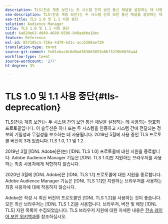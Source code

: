 ```yaml
---
description: TLS(전송 계층 보안)는 두 시스템 간의 보안 통신 채널을 설정하는 데 사용되는 암호화 프로토콜입니다. 이 솔루션은 하나 또는 두 시스템을 인증하고 시스템 간에 전달되는 정보의 기밀성과 무결성을 보호하는 데 사용됩니다. 2018년 5월에 TLS 1.0, 1.1 및 1.2를 사용하는 TLS 프로토콜 버전이 3개 있었습니다.
seo-description: TLS(전송 계층 보안)는 두 시스템 간의 보안 통신 채널을 설정하는 데 사용되는 암호화 프로토콜입니다. 이 솔루션은 하나 또는 두 시스템을 인증하고 시스템 간에 전달되는 정보의 기밀성과 무결성을 보호하는 데 사용됩니다. 2018년 5월에 TLS 1.0, 1.1 및 1.2를 사용하는 TLS 프로토콜 버전이 3개 있었습니다.
seo-title: TLS 1.0 및 1.1 사용 중단
solution: Audience Manager
title: TLS 1.0 및 1.1 사용 중단
uuid: 6a820e63-dd49-4689-9596-940aabba18ec
feature: Reference
exl-id: 857105c1-726a-4d79-bd1c-accb368aef29
translation-type: tm+mt
source-git-commit: fe01ebac8c0d0ad3630d3853e0bf32f0b00f6a44
workflow-type: tm+mt
source-wordcount: '277'
ht-degree: 3%

---
```


# TLS 1.0 및 1.1 사용 중단{#tls-deprecation}

TLS(전송 계층 보안)는 두 시스템 간의 보안 통신 채널을 설정하는 데 사용되는 암호화 프로토콜입니다. 이 솔루션은 하나 또는 두 시스템을 인증하고 시스템 간에 전달되는 정보의 기밀성과 무결성을 보호하는 데 사용됩니다. 2018년 5월에 사용 중인 TLS 프로토콜 버전이 3개 있습니다.TLS 1.0, 1.1 및 1.2.

2019년 3월 [!DNL Adobe]은(는) [!DNL TLS 1.0] 프로토콜에 대한 지원을 종료합니다. Adobe Audience Manager 기능은 [!DNL TLS 1.0]만 지원하는 브라우저를 사용하는 최종 사용자에게 적합하지 않습니다.

2020년 3월에 [!DNL Adobe]은 [!DNL TLS 1.1] 프로토콜에 대한 지원을 종료합니다. Adobe Audience Manager 기능은 [!DNL TLS 1.1]만 지원하는 브라우저를 사용하는 최종 사용자에 대해 작동하지 않습니다.

Adobe은 작성 시 최신 버전의 프로토콜인 [!DNL TLS 1.2]을 사용하는 것이 좋습니다. 모든 최신 브라우저는 [!DNL TLS 1.2]을 사용합니다. 브라우저, 버전 및 해당 [!DNL TLS] 지원 목록이 수집되었습니다. TLS 브라우저 지원에 대한 자세한 내용은 [전송 레이어 보안 위키백과](https://en.wikipedia.org/wiki/Transport_Layer_Security#Web_browsers)를 참조하십시오.

<!--

<table id="table_C273E20039074BB7B6CFB1B877A086B8"> 
 <thead> 
  <tr> 
   <th colname="col1" class="entry"> <p>Browser </p> </th> 
   <th colname="col2" class="entry"> <p>Version </p> </th> 
   <th colname="col03" class="entry"> <p>Platform </p> </th> 
   <th colname="col3" class="entry"> <p>TLS 1.0 </p> </th> 
   <th colname="col4" class="entry"> <p>TLS 1.1 </p> </th> 
   <th colname="col5" class="entry"> <p>TLS 1.2 </p> </th> 
  </tr> 
 </thead>
 <tbody> 
  <tr> 
   <td colname="col1" morerows="2"> <p>Google Chrome (Chrome for Android) </p> </td> 
   <td colname="col2"> <p>1 - 21 </p> </td> 
   <td colname="col03" morerows="2"> <p> 
     <ul id="ul_73F2C4C645E1411ABB3AD7ABD1013C59"> 
      <li id="li_EBFC73DCEF3342DDADFF2CBA716DFE93">Windows (7+) </li> 
      <li id="li_75D0A27BB3B246AC8456B0A984BD5DBD">OS X (10.9+) </li> 
      <li id="li_60C1FA4C61EF4AD68719384CDEFC2CF0">Linux Android (4.1+) </li> 
      <li id="li_761665B51622486FA0D6ABBDAA1DCA60">iOS (9.0+) </li> 
      <li id="li_9E19588870DA4EFB963C0C650116DC94">Chrome OS </li> 
     </ul> </p> </td> 
   <td colname="col3"> <p>Yes </p> </td> 
   <td colname="col4"> <p>No </p> </td> 
   <td colname="col5"> <p>No </p> </td> 
  </tr> 
  <tr> 
   <td colname="col2"> <p>22 - 29 </p> </td> 
   <td colname="col3"> <p>Yes </p> </td> 
   <td colname="col4"> <p>Yes </p> </td> 
   <td colname="col5"> <p>No </p> </td> 
  </tr> 
  <tr> 
   <td colname="col2"> <p>30 - present version </p> </td> 
   <td colname="col3"> <p>Yes </p> </td> 
   <td colname="col4"> <p>Yes </p> </td> 
   <td colname="col5"> <p>Yes </p> </td> 
  </tr> 
 </tbody> 
</table>

<table id="table_B34D89BF3C7646208D353CD55D1F4851"> 
 <thead> 
  <tr> 
   <th colname="col1" class="entry"> <p>Browser </p> </th> 
   <th colname="col2" class="entry"> <p>Version </p> </th> 
   <th colname="col3" class="entry"> <p>Platform </p> </th> 
   <th colname="col4" class="entry"> <p>TLS 1.0 </p> </th> 
   <th colname="col5" class="entry"> <p>TLS 1.1 </p> </th> 
   <th colname="col6" class="entry"> <p>TLS 1.2 </p> </th> 
  </tr> 
 </thead>
 <tbody> 
  <tr> 
   <td colname="col1" morerows="2"> <p>Google Android OS Browser </p> </td> 
   <td colname="col2"> <p>Android 1.0 - 4.0.4 </p> </td> 
   <td colname="col3" morerows="2"> N/A </td> 
   <td colname="col4"> <p>Yes </p> </td> 
   <td colname="col5"> <p>No </p> </td> 
   <td colname="col6"> <p>No </p> </td> 
  </tr> 
  <tr> 
   <td colname="col2"> <p>Android 4.1 - 4.4.4 </p> </td> 
   <td colname="col4"> <p>Yes </p> </td> 
   <td colname="col5"> <p>Disabled by default </p> </td> 
   <td colname="col6"> <p>Disabled by default </p> </td> 
  </tr> 
  <tr> 
   <td colname="col2"> <p>Android 5.0 - present version </p> </td> 
   <td colname="col4"> <p>Yes </p> </td> 
   <td colname="col5"> <p>Yes </p> </td> 
   <td colname="col6"> <p>Yes </p> </td> 
  </tr> 
 </tbody> 
</table>

<table id="table_A33FD2FE756641DE8881EEE930CAA244"> 
 <thead> 
  <tr> 
   <th colname="col1" class="entry"> <p>Browser </p> </th> 
   <th colname="col2" class="entry"> <p>Version </p> </th> 
   <th colname="col3" class="entry"> <p>Platform </p> </th> 
   <th colname="col4" class="entry"> <p>TLS 1.0 </p> </th> 
   <th colname="col5" class="entry"> <p>TLS 1.1 </p> </th> 
   <th colname="col6" class="entry"> <p>TLS 1.2 </p> </th> 
  </tr> 
 </thead>
 <tbody> 
  <tr> 
   <td colname="col1" morerows="3"> <p>Mozilla Firefox (Firefox for Mobile) </p> </td> 
   <td colname="col2"> <p>1.0 - ESR 17.0.11 </p> </td> 
   <td colname="col3" morerows="3"> <p> 
     <ul id="ul_617CE841EC7743A08BE004E309A3B0D7"> 
      <li id="li_1A189B9BE2AD4305AF786FBC41A321AC">Windows (7+) </li> 
      <li id="li_E5EF7410AEE948A68F4E3D6D1290B5A4">OS X (10.9+) </li> 
      <li id="li_320467E34FC44492877283935553B87A">Linux Android (4.1+) </li> 
      <li id="li_6827CD3D51B24B54BDCA0DAE7DD43696">iOS (9.0+) </li> 
      <li id="li_B4C08937A5BD47188A97E03AF2F3689B">Chrome OS </li> 
     </ul> </p> <p>ESR only for: 
     <ul id="ul_6AF06AEC2B494912BA480EA8FF54BF80"> 
      <li id="li_DB30E35051474FBEABE70C69292037DE">Windows (XP SP2+) </li> 
      <li id="li_B412EDEF4FEC4AC9A17C7152BA493768">OS X (10.9+) </li> 
      <li id="li_C2E18F13BFE24C55A7C14488F115810C"> Linux </li> 
     </ul> </p> </td> 
   <td colname="col4"> <p>Yes </p> </td> 
   <td colname="col5"> <p>No </p> </td> 
   <td colname="col6"> <p>No </p> </td> 
  </tr> 
  <tr> 
   <td colname="col2"> <p>23 </p> </td> 
   <td colname="col4"> <p>Yes </p> </td> 
   <td colname="col5"> <p>Disabled by default </p> </td> 
   <td colname="col6"> <p>No </p> </td> 
  </tr> 
  <tr> 
   <td colname="col2"> <p>24 - 26 </p> </td> 
   <td colname="col4"> <p>Yes </p> </td> 
   <td colname="col5"> <p>Disabled by default </p> </td> 
   <td colname="col6"> <p>Disabled by default </p> </td> 
  </tr> 
  <tr> 
   <td colname="col2"> <p>27 - present version </p> </td> 
   <td colname="col4"> <p>Yes </p> </td> 
   <td colname="col5"> <p>Yes </p> </td> 
   <td colname="col6"> <p>Yes </p> </td> 
  </tr> 
 </tbody> 
</table>

<table id="table_3BF8A559A263482B9CEF991C13C3F379"> 
 <thead> 
  <tr> 
   <th colname="col1" class="entry"> <p>Browser </p> </th> 
   <th colname="col2" class="entry"> <p>Version </p> </th> 
   <th colname="col3" class="entry"> <p>Platform </p> </th> 
   <th colname="col4" class="entry"> <p>TLS 1.0 </p> </th> 
   <th colname="col5" class="entry"> <p>TLS 1.1 </p> </th> 
   <th colname="col6" class="entry"> <p>TLS 1.2 </p> </th> 
  </tr> 
 </thead>
 <tbody> 
  <tr> 
   <td colname="col1" morerows="4"> <p>Microsoft Internet Explorer </p> </td> 
   <td colname="col2"> <p>1 - 3 </p> </td> 
   <td colname="col3"> <p> 
     <ul id="ul_D42AB0C3FEFA4F75805EA82A45185BB9"> 
      <li id="li_53C5453187E34007B8FD32FF88A83C9B">Windows 3.1, 95, NT </li> 
      <li id="li_C8D9FAD1C46E4CE882EAFCD0B3CD1A27">Mac OS 7,8 </li> 
     </ul> </p> </td> 
   <td colname="col4"> <p>No </p> </td> 
   <td colname="col5"> <p>No </p> </td> 
   <td colname="col6"> <p>No </p> </td> 
  </tr> 
  <tr> 
   <td colname="col2"> <p>4 - 6 </p> </td> 
   <td colname="col3"> <p> 
     <ul id="ul_D6D27EA393334376B9F69880A77AE557"> 
      <li id="li_4BC6C41C2EF546A797122B746F4D943E">Windows 3.1, 95, 98, NT, 2000, XP, Server 2003 </li> 
      <li id="li_2890B5044BBA4F3CA37ECED8A38D6C1B">Mac OS 7.1, 8, X, Solaris, HP-UX </li> 
     </ul> </p> </td> 
   <td colname="col4"> <p>Disabled by default </p> </td> 
   <td colname="col5"> <p>No </p> </td> 
   <td colname="col6"> <p>No </p> </td> 
  </tr> 
  <tr> 
   <td colname="col2"> <p>7 - 9 </p> </td> 
   <td colname="col3"> <p> 
     <ul id="ul_FC9362377F534C799E4EA4BA84FB604C"> 
      <li id="li_3E572C90A0BD41A68A2E4B8C0CAE1AAB">Windows XP </li> 
      <li id="li_41CAFC08AFC04D85A04BE9CE55D92AE5">Windows Server 2003 </li> 
      <li id="li_983D588A30CD4B4E8BB00E70C669CED2">Windows Vista </li> 
     </ul> </p> </td> 
   <td colname="col4"> <p>Yes </p> </td> 
   <td colname="col5"> <p>No </p> </td> 
   <td colname="col6"> <p>No </p> </td> 
  </tr> 
  <tr> 
   <td colname="col2"> <p>7 - 10 </p> </td> 
   <td colname="col3"> <p> 
     <ul id="ul_7DB290171B744FC6A45E999A7F85265D"> 
      <li id="li_B69400528CB64CB2994F4FB8CF3B4A2A">Windows 7, 8 </li> 
      <li id="li_B759C917E04F4A12826C9ABAE4A7C476">Windows Server 2002, Server 2008, Server 2008 R2 </li> 
     </ul> </p> </td> 
   <td colname="col4"> <p>Yes </p> </td> 
   <td colname="col5"> <p>Disabled by default </p> </td> 
   <td colname="col6"> <p>Disabled by default </p> </td> 
  </tr> 
  <tr> 
   <td colname="col2"> <p>11 </p> </td> 
   <td colname="col3"> <p> 
     <ul id="ul_66FB6A2D1ADD447FB58BE9A8550CB34F"> 
      <li id="li_CA93F2471EEE404992792918E46D27A0">Windows 7, 8.1, 10 </li> 
      <li id="li_97CE6072071748318B9A33ECD7009F8A">Windows Server 2008, Server 2012, Server 2012 R2, Server 2016, Server 2019 </li> 
     </ul> </p> </td> 
   <td colname="col4"> <p>Yes </p> </td> 
   <td colname="col5"> <p>Yes </p> </td> 
   <td colname="col6"> <p>Yes </p> </td> 
  </tr> 
 </tbody> 
</table>

<table id="table_08DB65F6A7F24D6B93303549BDE40D8D"> 
 <thead> 
  <tr> 
   <th colname="col1" class="entry"> <p>Browser </p> </th> 
   <th colname="col2" class="entry"> <p>Version </p> </th> 
   <th colname="col3" class="entry"> <p>Platform </p> </th> 
   <th colname="col4" class="entry"> <p>TLS 1.0 </p> </th> 
   <th colname="col5" class="entry"> <p>TLS 1.1 </p> </th> 
   <th colname="col6" class="entry"> <p>TLS 1.2 </p> </th> 
  </tr> 
 </thead>
 <tbody> 
  <tr> 
   <td colname="col1" morerows="2"> <p>Microsoft Internet Explorer Mobile </p> </td> 
   <td colname="col2"> <p>7, 9 </p> </td> 
   <td colname="col3"> <p>Windows Phone 7, 7.5, 7.8 </p> </td> 
   <td colname="col4"> <p>Yes </p> </td> 
   <td colname="col5"> <p>No </p> </td> 
   <td colname="col6"> <p>No </p> </td> 
  </tr> 
  <tr> 
   <td colname="col2"> <p>10 </p> </td> 
   <td colname="col3"> <p>Windows Phone 8 </p> </td> 
   <td colname="col4"> <p>Yes </p> </td> 
   <td colname="col5"> <p>Disabled by default </p> </td> 
   <td colname="col6"> <p>Disabled by default </p> </td> 
  </tr> 
  <tr> 
   <td colname="col2"> <p>11 </p> </td> 
   <td colname="col3"> <p>Windows Phone 8.1 </p> </td> 
   <td colname="col4"> <p>Yes </p> </td> 
   <td colname="col5"> <p>Yes </p> </td> 
   <td colname="col6"> <p>Yes </p> </td> 
  </tr> 
 </tbody> 
</table>

<table id="table_330DA31AD79547E3969A5600AE47A19D"> 
 <thead> 
  <tr> 
   <th colname="col1" class="entry"> <p>Browser </p> </th> 
   <th colname="col2" class="entry"> <p>Version </p> </th> 
   <th colname="col3" class="entry"> <p>Platform </p> </th> 
   <th colname="col4" class="entry"> <p>TLS 1.0 </p> </th> 
   <th colname="col5" class="entry"> <p>TLS 1.1 </p> </th> 
   <th colname="col6" class="entry"> <p>TLS 1.2 </p> </th> 
  </tr> 
 </thead>
 <tbody> 
  <tr> 
   <td colname="col1"> <p>Microsoft Edge and Microsoft Edge for Mobile </p> </td> 
   <td colname="col2"> <p>All versions </p> </td> 
   <td colname="col3"> <p> 
     <ul id="ul_87B9CD9D72CA43A1A4DC824C5DEA3638"> 
      <li id="li_23DE8D894B0C43DF8420E8B49E5F8FCE">Windows 10 </li> 
      <li id="li_8EB5AD9689004767A58563AE6AF41AAF">Windows 10 Mobile </li> 
      <li id="li_9257BBAE90914E97A6244F22FCE0F9FE">Windows Server 2016 </li> 
      <li id="li_10940F64FA9349159A88305BE303CC37">Windows Server 2019 </li> 
     </ul> </p> </td> 
   <td colname="col4"> <p>Yes </p> </td> 
   <td colname="col5"> <p>Yes </p> </td> 
   <td colname="col6"> <p>Yes </p> </td> 
  </tr> 
 </tbody> 
</table>

<table id="table_2857B874FA714925AC51E6690365F504"> 
 <thead> 
  <tr> 
   <th colname="col1" class="entry"> <p>Browser </p> </th> 
   <th colname="col2" class="entry"> <p>Version </p> </th> 
   <th colname="col3" class="entry"> <p>Platform </p> </th> 
   <th colname="col4" class="entry"> <p>TLS 1.0 </p> </th> 
   <th colname="col5" class="entry"> <p>TLS 1.1 </p> </th> 
   <th colname="col6" class="entry"> <p>TLS 1.2 </p> </th> 
  </tr> 
 </thead>
 <tbody> 
  <tr> 
   <td colname="col1" morerows="7"> <p>Opera Browser (Opera Mobile) </p> </td> 
   <td colname="col2"> <p>1 - 4 </p> </td> 
   <td colname="col3" morerows="7"> <p> 
     <ul id="ul_0B243815FE07488F934B61C1ABF30F38"> 
      <li id="li_73A74B30C935451FA0870177E7DE91AC">Windows (7+) </li> 
      <li id="li_E0CC0A99244443488026F4EA82027EE0">OS X (10.9+) </li> 
      <li id="li_F04CA1BD8DAD473CABCD64221883FA56">Linux Android (4.0+) </li> 
     </ul> </p> </td> 
   <td colname="col4"> <p>No </p> </td> 
   <td colname="col5"> <p>No </p> </td> 
   <td colname="col6"> <p>No </p> </td> 
  </tr> 
  <tr> 
   <td colname="col2"> <p>5 - 7 </p> </td> 
   <td colname="col4"> <p>Yes </p> </td> 
   <td colname="col5"> <p>No </p> </td> 
   <td colname="col6"> <p>No </p> </td> 
  </tr> 
  <tr> 
   <td colname="col2"> <p>8 </p> </td> 
   <td colname="col4"> <p>Yes </p> </td> 
   <td colname="col5"> <p>Disabled by default </p> </td> 
   <td colname="col6"> <p>No </p> </td> 
  </tr> 
  <tr> 
   <td colname="col2"> <p>9 </p> </td> 
   <td colname="col4"> <p>Yes </p> </td> 
   <td colname="col5"> <p>Yes </p> </td> 
   <td colname="col6"> <p>No </p> </td> 
  </tr> 
  <tr> 
   <td colname="col2"> <p>10 - 12.17 </p> </td> 
   <td colname="col4"> <p>Yes </p> </td> 
   <td colname="col5"> <p>Disabled by default </p> </td> 
   <td colname="col6"> <p>Disabled by default </p> </td> 
  </tr> 
  <tr> 
   <td colname="col2"> <p>12.18 </p> </td> 
   <td colname="col4"> <p>Yes </p> </td> 
   <td colname="col5"> <p>Yes </p> </td> 
   <td colname="col6"> <p>Yes </p> </td> 
  </tr> 
  <tr> 
   <td colname="col2"> <p>14 - 16 </p> </td> 
   <td colname="col4"> <p>Yes </p> </td> 
   <td colname="col5"> <p>Yes </p> </td> 
   <td colname="col6"> <p>No </p> </td> 
  </tr> 
  <tr> 
   <td colname="col2"> <p>17 - present version </p> </td> 
   <td colname="col4"> <p>Yes </p> </td> 
   <td colname="col5"> <p>Yes </p> </td> 
   <td colname="col6"> <p>Yes </p> </td> 
  </tr> 
 </tbody> 
</table>

<table id="table_E68FEFB9CAA248B8938918EF2D9AF1E0"> 
 <thead> 
  <tr> 
   <th colname="col1" class="entry"> <p>Browser </p> </th> 
   <th colname="col2" class="entry"> <p>Version </p> </th> 
   <th colname="col3" class="entry"> <p>Platform </p> </th> 
   <th colname="col4" class="entry"> <p>TLS 1.0 </p> </th> 
   <th colname="col5" class="entry"> <p>TLS 1.1 </p> </th> 
   <th colname="col6" class="entry"> <p>TLS 1.2 </p> </th> 
  </tr> 
 </thead>
 <tbody> 
  <tr> 
   <td colname="col1" morerows="1"> <p>Apple Safari </p> </td> 
   <td colname="col2"> <p>1 - 6 </p> </td> 
   <td colname="col3"> <p> 
     <ul id="ul_5092A542107E4300955D65A23E647054"> 
      <li id="li_44A6D54B5BC64724B9FF853D3F7D7EAE">Mac OS X 10.2 - 10.8 </li> 
      <li id="li_C0EE310C369444F4AA8F5D22912554B5">Win XP) </li> 
     </ul> </p> </td> 
   <td colname="col4"> <p>Yes </p> </td> 
   <td colname="col5"> <p>No </p> </td> 
   <td colname="col6"> <p>No </p> </td> 
  </tr> 
  <tr> 
   <td colname="col2"> <p>7 - present version </p> </td> 
   <td colname="col3"> <p>Mac OS X 10.9 - 10.13 </p> </td> 
   <td colname="col4"> <p>Yes </p> </td> 
   <td colname="col5"> <p>Yes </p> </td> 
   <td colname="col6"> <p>Yes </p> </td> 
  </tr> 
 </tbody> 
</table>

<table id="table_8A1A4DCB22A949D697B37A96F86FDE7F"> 
 <thead> 
  <tr> 
   <th colname="col1" class="entry"> <p>Browser </p> </th> 
   <th colname="col2" class="entry"> <p>Version </p> </th> 
   <th colname="col3" class="entry"> <p>Platform </p> </th> 
   <th colname="col4" class="entry"> <p>TLS 1.0 </p> </th> 
   <th colname="col5" class="entry"> <p>TLS 1.1 </p> </th> 
   <th colname="col6" class="entry"> <p>TLS 1.2 </p> </th> 
  </tr> 
 </thead>
 <tbody> 
  <tr> 
   <td colname="col1" morerows="1"> <p>Apple Safari (mobile) </p> </td> 
   <td colname="col2"> <p>3 - 5 </p> </td> 
   <td colname="col3"> <p>iOS 1 - 4 </p> </td> 
   <td colname="col4"> <p>Yes </p> </td> 
   <td colname="col5"> <p>No </p> </td> 
   <td colname="col6"> <p>No </p> </td> 
  </tr> 
  <tr> 
   <td colname="col2"> <p>5 - present version </p> </td> 
   <td colname="col3"> <p>iOS 5 - 11 </p> </td> 
   <td colname="col4"> <p>Yes </p> </td> 
   <td colname="col5"> <p>Yes </p> </td> 
   <td colname="col6"> <p>Yes </p> </td> 
  </tr> 
 </tbody> 
</table>

-->
